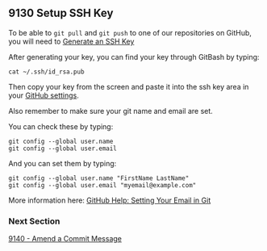## 9130 Setup SSH Key

To be able to `git pull` and `git push` to one of our repositories on GitHub, you will need to [Generate an SSH Key](https://help.github.com/articles/generating-ssh-keys)

After generating your key, you can find your key through GitBash by typing:

```
cat ~/.ssh/id_rsa.pub
```

Then copy your key from the screen and paste it into the ssh key area in your [GitHub settings](https://github.com/settings/ssh).

Also remember to make sure your git name and email are set.

You can check these by typing:

```
git config --global user.name
git config --global user.email
```

And you can set them by typing:

```
git config --global user.name "FirstName LastName"
git config --global user.email "myemail@example.com"
```

More information here: [GitHub Help: Setting Your Email in Git](https://help.github.com/articles/setting-your-email-in-git)


### Next Section

[9140 - Amend a Commit Message](https://github.com/sleepepi/howto/blob/master/9000-miscellaneous/9140-amend-a-commit-message.md)

